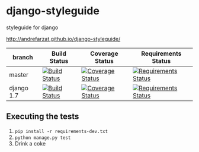django-styleguide
=================

styleguide for django

http://andrefarzat.github.io/django-styleguide/


branch     | Build Status | Coverage Status | Requirements Status
-----------| -------------| ----------------| -------------------
master     | [![Build Status](https://travis-ci.org/andrefarzat/django-styleguide.png?branch=master)](https://travis-ci.org/andrefarzat/django-styleguide) | [![Coverage Status](https://coveralls.io/repos/andrefarzat/django-styleguide/badge.png?branch=master)](https://coveralls.io/r/andrefarzat/django-styleguide?branch=master) | [![Requirements Status](https://requires.io/github/andrefarzat/django-styleguide/requirements.png?branch=master)](https://requires.io/github/andrefarzat/django-styleguide/requirements/?branch=master)
django 1.7 | [![Build Status](https://travis-ci.org/andrefarzat/django-styleguide.png?branch=django1.7)](https://github.com/andrefarzat/django-styleguide/tree/django1.7) | [![Coverage Status](https://coveralls.io/repos/andrefarzat/django-styleguide/badge.png?branch=django1.7)](https://coveralls.io/r/andrefarzat/django-styleguide?branch=django1.7) | [![Requirements Status](https://requires.io/github/andrefarzat/django-styleguide/requirements.png?branch=django1.7)](https://requires.io/github/andrefarzat/django-styleguide/requirements/?branch=django1.7)


Executing the tests
-------------------

1. `pip install -r requirements-dev.txt`
1. `python manage.py test`
1. Drink a coke
